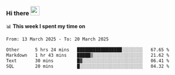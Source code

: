 ### Hi there <a href="https://www.gautamkrishnar.com/"><img src="https://media.giphy.com/media/hvRJCLFzcasrR4ia7z/giphy.gif" width="25px"></a>

📊 **This week I spent my time on**

<!--START_SECTION:waka-->

```txt
From: 13 March 2025 - To: 20 March 2025

Other      5 hrs 24 mins   █████████████████░░░░░░░░   67.65 %
Markdown   1 hr 43 mins    █████▒░░░░░░░░░░░░░░░░░░░   21.62 %
Text       30 mins         █▓░░░░░░░░░░░░░░░░░░░░░░░   06.41 %
SQL        20 mins         █░░░░░░░░░░░░░░░░░░░░░░░░   04.32 %
```

<!--END_SECTION:waka-->
